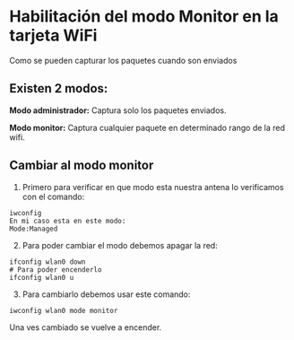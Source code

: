 # Habilitación del modo Monitor en la tarjeta WiFi

Como se pueden capturar los paquetes cuando son enviados

## Existen 2 modos:

**Modo administrador:** Captura solo los paquetes enviados.

**Modo monitor:** Captura cualquier paquete en determinado rango de la red wifi.

## Cambiar al modo monitor

1. Primero para verificar en que modo esta nuestra antena lo verificamos con el comando:

```
iwconfig 
En mi caso esta en este modo:
Mode:Managed
```

2. Para poder cambiar el modo debemos apagar la red:

```
ifconfig wlan0 down
# Para poder encenderlo
ifconfig wlan0 u
```

3. Para cambiarlo debemos usar este comando:

```
iwconfig wlan0 mode monitor
```

Una ves cambiado se vuelve a encender.
